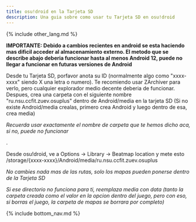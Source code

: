 ```yaml
---
title: osu!droid en la Tarjeta SD
description: Una guia sobre como usar tu Tarjeta SD en osu!droid
---
```


{% include other_lang.md %}

**IMPORTANTE: Debido a cambios recientes en android se esta haciendo mas dificil acceder al almacenamiento externo. El metodo que se describe abajo deberia funcionar hasta al menos Android 12, puede no llegar a funcionar en futuras versiones de Android**

Desde tu Tarjeta SD, porfavor anota su ID (normalmente algo como "xxxx-xxxx" siendo X una letra o numero). Te recomiendo usar ZArchiver para verlo, pero cualquier explorador medio decente deberia de funcionar. Despues, crea una carpeta con el siguiente nombre "ru.nsu.ccfit.zuev.osuplus" dentro de Android/media en la tarjeta SD (Si no existe Android/media crealas, primero crea Android y luego dentro de esa, crea media)

*Recuerda usar exactamente el nombre de carpeta que te hemos dicho aca, si no, puede no funcionar*

.

Desde osu!droid, ve a Options -> Library -> Beatmap location y mete esto /storage/{xxxx-xxxx}/Android/media/ru.nsu.ccfit.zuev.osuplus

*No cambies nada mas de las rutas, solo los mapas pueden ponerse dentro de la Tarjeta SD*

*Si ese directorio no funciona para ti, reemplaza media con data (tanto la carpeta creada como el valor en la opcion dentro del juego, pero con eso, si borras el juego, la carpeta de mapas se borrara por completo)*

{% include bottom_nav.md %}
